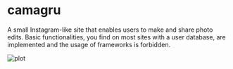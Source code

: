 # camagru

A small Instagram-like site that enables users to make and share photo edits. Basic functionalities, you find on most sites with a user database, are implemented and the usage of frameworks is forbidden.

![plot](/goinfre/acamaras/apache2/htdocs/camagru/screenshots/1.png)